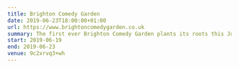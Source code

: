 ```yaml
---
title: Brighton Comedy Garden
date: 2019-06-23T18:00:00+01:00
url: https://www.brightoncomedygarden.co.uk
summary: The first ever Brighton Comedy Garden plants its roots this June with five nights of sensational stand-up in the big top paired with street-food, craft beers and more in the glorious Preston Park.
start: 2019-06-19
end: 2019-06-23
venue: 9c2xrvq3+wh
---
```


